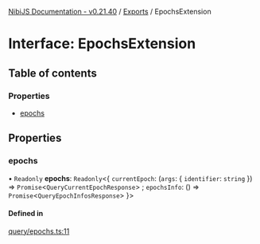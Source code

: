 [NibiJS Documentation - v0.21.40](../intro.md) / [Exports](../modules.md) / EpochsExtension

# Interface: EpochsExtension

## Table of contents

### Properties

- [epochs](EpochsExtension.md#epochs)

## Properties

### epochs

• `Readonly` **epochs**: `Readonly`<{ `currentEpoch`: (`args`: { `identifier`: `string` }) => `Promise`<`QueryCurrentEpochResponse`\> ; `epochsInfo`: () => `Promise`<`QueryEpochInfosResponse`\> }\>

#### Defined in

[query/epochs.ts:11](https://github.com/NibiruChain/ts-sdk/blob/6ab8616/packages/nibijs/src/query/epochs.ts#L11)
